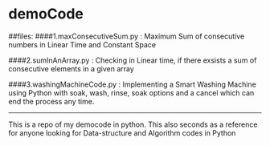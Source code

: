 # demoCode

##files:
####1.maxConsecutiveSum.py : 
Maximum Sum of consecutive numbers in Linear Time and Constant Space 

####2.sumInAnArray.py :
Checking in Linear time, if there exsists a sum of consecutive elements in a given array

####3.washingMachineCode.py :
Implementing a Smart Washing Machine using Python with soak, wash, rinse, soak options and a cancel which can end the process any time.

-----------------------------------------------
This is a repo of my democode in python.
This also seconds as a reference for anyone looking for Data-structure and Algorithm codes in Python
